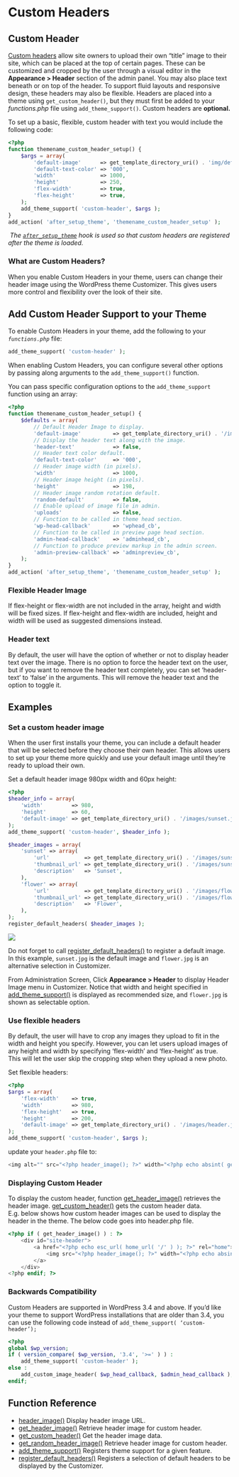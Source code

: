 # Custom Headers

## Custom Header

[Custom headers](https://developer.wordpress.org/themes/functionality/custom-headers/) allow site owners to upload their own “title” image to their site, which can be placed at the top of certain pages. These can be customized and cropped by the user through a visual editor in the **Appearance > Header** section of the admin panel. You may also place text beneath or on top of the header. To support fluid layouts and responsive design, these headers may also be flexible. Headers are placed into a theme using `get_custom_header()`, but they must first be added to your *functions.php* file using `add_theme_support()`. Custom headers are **optional.**

To set up a basic, flexible, custom header with text you would include the following code:

```php
<?php
function themename_custom_header_setup() {
	$args = array(
		'default-image'      => get_template_directory_uri() . 'img/default-image.jpg',
		'default-text-color' => '000',
		'width'              => 1000,
		'height'             => 250,
		'flex-width'         => true,
		'flex-height'        => true,
	);
	add_theme_support( 'custom-header', $args );
}
add_action( 'after_setup_theme', 'themename_custom_header_setup' );
```

 *The [`after_setup_theme`](https://developer.wordpress.org/reference/hooks/after_setup_theme/) hook is used so that custom headers are registered after the theme is loaded.*

### What are Custom Headers?

When you enable Custom Headers in your theme, users can change their header image using the WordPress theme Customizer. This gives users more control and flexibility over the look of their site.

## Add Custom Header Support to your Theme

To enable Custom Headers in your theme, add the following to your *`functions.php`* file:

```php
add_theme_support( 'custom-header' );
```

When enabling Custom Headers, you can configure several other options by passing along arguments to the `add_theme_support()` function.

You can pass specific configuration options to the `add_theme_support` function using an array:

```php
<?php
function themename_custom_header_setup() {
	$defaults = array(
		// Default Header Image to display.
		'default-image'          => get_template_directory_uri() . '/images/headers/default.jpg',
		// Display the header text along with the image.
		'header-text'            => false,
		// Header text color default.
		'default-text-color'     => '000',
		// Header image width (in pixels).
		'width'                  => 1000,
		// Header image height (in pixels).
		'height'                 => 198,
		// Header image random rotation default.
		'random-default'         => false,
		// Enable upload of image file in admin.
		'uploads'                => false,
		// Function to be called in theme head section.
		'wp-head-callback'       => 'wphead_cb',
		// Function to be called in preview page head section.
		'admin-head-callback'    => 'adminhead_cb',
		// Function to produce preview markup in the admin screen.
		'admin-preview-callback' => 'adminpreview_cb',
	);
}
add_action( 'after_setup_theme', 'themename_custom_header_setup' );
```

### Flexible Header Image

If flex-height or flex-width are not included in the array, height and width will be fixed sizes. If flex-height and flex-width are included, height and width will be used as suggested dimensions instead.

### Header text

By default, the user will have the option of whether or not to display header text over the image. There is no option to force the header text on the user, but if you want to remove the header text completely, you can set ‘header-text’ to ‘false’ in the arguments. This will remove the header text and the option to toggle it.

## Examples

### Set a custom header image

When the user first installs your theme, you can include a default header that will be selected before they choose their own header. This allows users to set up your theme more quickly and use your default image until they’re ready to upload their own.

Set a default header image 980px width and 60px height:

```php
<?php
$header_info = array(
	'width'         => 980,
	'height'        => 60,
	'default-image' => get_template_directory_uri() . '/images/sunset.jpg',
);
add_theme_support( 'custom-header', $header_info );

$header_images = array(
	'sunset' => array(
		'url'           => get_template_directory_uri() . '/images/sunset.jpg',
		'thumbnail_url' => get_template_directory_uri() . '/images/sunset_thumbnail.jpg',
		'description'   => 'Sunset',
	),
	'flower' => array(
		'url'           => get_template_directory_uri() . '/images/flower.jpg',
		'thumbnail_url' => get_template_directory_uri() . '/images/flower_thumbnail.jpg',
		'description'   => 'Flower',
	),
);
register_default_headers( $header_images );
```

![](https://i0.wp.com/developer.wordpress.org/files/2014/10/custom_headers_example1.jpg?resize=393%2C712&ssl=1)

Do not forget to call [register\_default\_headers()](https://developer.wordpress.org/reference/functions/register_default_headers/) to register a default image. In this example, `sunset.jpg` is the default image and `flower.jpg` is an alternative selection in Customizer.

From Administration Screen, Click **Appearance > Header** to display Header Image menu in Customizer. Notice that width and height specified in [add\_theme\_support()](https://developer.wordpress.org/reference/functions/add_theme_support/) is displayed as recommended size, and `flower.jpg` is shown as selectable option.

### Use flexible headers

By default, the user will have to crop any images they upload to fit in the width and height you specify. However, you can let users upload images of any height and width by specifying ‘flex-width’ and ‘flex-height’ as true. This will let the user skip the cropping step when they upload a new photo.

Set flexible headers:

```php
<?php
$args = array(
	'flex-width'    => true,
	'width'         => 980,
	'flex-height'   => true,
	'height'        => 200,
	'default-image' => get_template_directory_uri() . '/images/header.jpg',
);
add_theme_support( 'custom-header', $args );
```

update your `header.php` file to:

```php
<img alt="" src="<?php header_image(); ?>" width="<?php echo absint( get_custom_header()->width ); ?>" height="<?php echo absint( get_custom_header()->height ); ?>">
```

### Displaying Custom Header

To display the custom header, function [get\_header\_image()](https://developer.wordpress.org/reference/functions/get_header_image/) retrieves the header image. [get\_custom\_header()](https://developer.wordpress.org/reference/functions/get_custom_header/) gets the custom header data.  
E.g. below shows how custom header images can be used to display the header in the theme. The below code goes into header.php file.

```php
<?php if ( get_header_image() ) : ?>
	<div id="site-header">
		<a href="<?php echo esc_url( home_url( '/' ) ); ?>" rel="home">
			<img src="<?php header_image(); ?>" width="<?php echo absint( get_custom_header()->width ); ?>" height="<?php echo absint( get_custom_header()->height ); ?>" alt="<?php echo esc_attr( get_bloginfo( 'name', 'display' ) ); ?>">
		</a>
	</div>
<?php endif; ?>
```

### Backwards Compatibility

Custom Headers are supported in WordPress 3.4 and above. If you’d like your theme to support WordPress installations that are older than 3.4, you can use the following code instead of `add_theme_support( ‘custom-header’);`

```php
<?php
global $wp_version;
if ( version_compare( $wp_version, '3.4', '>=' ) ) :
	add_theme_support( 'custom-header' );
else :
	add_custom_image_header( $wp_head_callback, $admin_head_callback );
endif;
```

## Function Reference

*   [header\_image()](https://developer.wordpress.org/reference/functions/header_image/) Display header image URL.
*   [get\_header\_image()](https://developer.wordpress.org/reference/functions/get_header_image/) Retrieve header image for custom header.
*   [get\_custom\_header()](https://developer.wordpress.org/reference/functions/get_custom_header/) Get the header image data.
*   [get\_random\_header\_image()](https://developer.wordpress.org/reference/functions/get_random_header_image/) Retrieve header image for custom header.
*   [add\_theme\_support()](https://developer.wordpress.org/reference/functions/add_theme_support/) Registers theme support for a given feature.
*   [register\_default\_headers()](https://developer.wordpress.org/reference/functions/register_default_headers/) Registers a selection of default headers to be displayed by the Customizer.